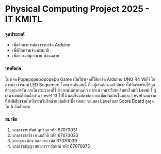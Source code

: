 # Physical Computing Project 2025 - IT KMITL
### จุดประสงค์
* เพื่อศึกษาการต่อวงจรบอร์ด Arduino
* เพื่อฝึกความจำและสมาธิ
* เพื่อความสนุกสนาน ผ่อนคลาย

### บทคัดย่อ
โปรเจค Popepopepopopepo Game เป็นโปรเจคที่ใช้บอร์ด Arduino UNO R4 WiFi ในการต่อวงจรเกม LED Sequence โดยการเล่นเกมนี้ คือ ผู้เล่นต้องกดลำดับของไฟที่กระพริบให้ถูกต้องตามลำดับ ภายในระยะเวลาที่โปรแกรมได้กำหนดไว้ หากแพ้ เกมจะรีเซตเริ่มต้นใหม่ที่ Level 1 ผู้เล่นจะชนะก็ต่อเมื่อผ่าน Level 13 ไปได้ และขึ้นแสดงข้อความเมื่อเล่นผ่านในแต่ละ Level นอกจากนี้ยังมีเสียงจากไฟที่กระพริบอีกด้วย ผลลัพธ์เมื่อจบเกม จะแสดง Level และ Score Board สูงสุดใน 5 อันดับแรก


### สมาชิก
1. นางสาวชยารัตน์ ฤทธิกุล รหัส 67070031
2. นางสาวชลธิชา คนธภักดี รหัส 67070033
3. นายญาณภัทร นิลสยาม รหัส 67070039
4. นางสาวธัญญา ชนะถาวราลักษณ์ รหัส 67070075

